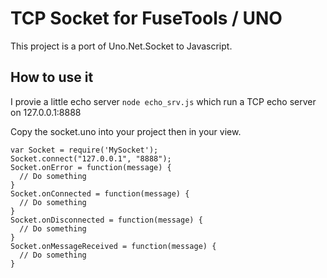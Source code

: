 # TCP Socket for FuseTools / UNO

This project is a port of Uno.Net.Socket to Javascript.

## How to use it

I provie a little echo server `node echo_srv.js` which run a TCP echo server on 127.0.0.1:8888

Copy the socket.uno into your project then in your view.

````
var Socket = require('MySocket');
Socket.connect("127.0.0.1", "8888");
Socket.onError = function(message) {
  // Do something
}
Socket.onConnected = function(message) {
  // Do something
}
Socket.onDisconnected = function(message) {
  // Do something
}
Socket.onMessageReceived = function(message) {
  // Do something
}
````

